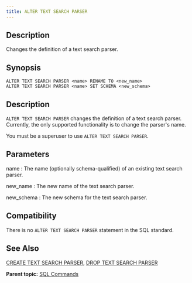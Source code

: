 ```yaml
---
title: ALTER TEXT SEARCH PARSER 
---
```


## <a id="Description"></a>Description 

Changes the definition of a text search parser.

## <a id="Synopsis"></a>Synopsis 

``` {#sql_command_synopsis}
ALTER TEXT SEARCH PARSER <name> RENAME TO <new_name>
ALTER TEXT SEARCH PARSER <name> SET SCHEMA <new_schema>
```

## <a id="section3"></a>Description 

`ALTER TEXT SEARCH PARSER` changes the definition of a text search parser. Currently, the only supported functionality is to change the parser's name.

You must be a superuser to use `ALTER TEXT SEARCH PARSER`.

## <a id="section4"></a>Parameters 

name
:   The name \(optionally schema-qualified\) of an existing text search parser.

new\_name
:   The new name of the text search parser.

new\_schema
:   The new schema for the text search parser.

## <a id="section7"></a>Compatibility 

There is no `ALTER TEXT SEARCH PARSER` statement in the SQL standard.

## <a id="section8"></a>See Also 

[CREATE TEXT SEARCH PARSER](CREATE_TEXT_SEARCH_PARSER.html), [DROP TEXT SEARCH PARSER](DROP_TEXT_SEARCH_PARSER.html)

**Parent topic:** [SQL Commands](../sql_commands/sql_ref.html)

